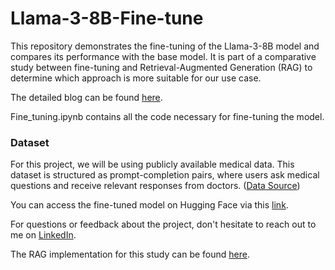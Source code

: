 # Llama-3-8B-Fine-tune

This repository demonstrates the fine-tuning of the Llama-3-8B model and compares its performance with the base model. It is part of a comparative study between fine-tuning and Retrieval-Augmented Generation (RAG) to determine which approach is more suitable for our use case.

The detailed blog can be found [here](https://medium.com/@siddheshraw/389554dd1f64).

Fine_tuning.ipynb contains all the code necessary for fine-tuning the model.


### Dataset
For this project, we will be using publicly available medical data. This dataset is structured as prompt-completion pairs, where users ask medical questions and receive relevant responses from doctors. ([Data Source](https://github.com/Kent0n-Li/ChatDoctor/blob/main/README.md))

You can access the fine-tuned model on Hugging Face via this [link](https://huggingface.co/Sid404/Llama-3-8B-bnb-4bit-medical_LoRA/tree/main).


For questions or feedback about the project, don't hesitate to reach out to me on [LinkedIn](https://www.linkedin.com/in/siddhesh-sreedar/).


The RAG implementation for this study can be found [here](https://github.com/Siddhesh19991/RAG_Medical_Data).
